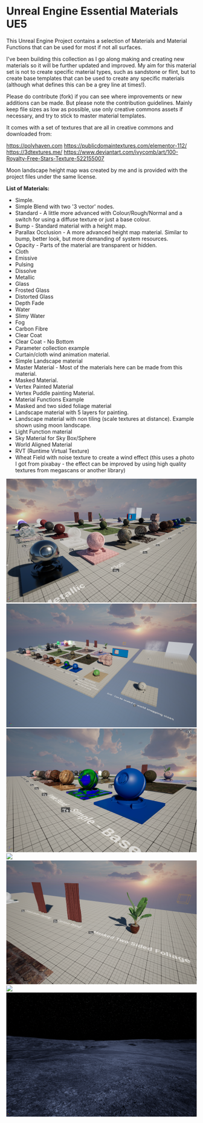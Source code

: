 # Unreal Engine Essential Materials UE5

This Unreal Engine Project contains a selection of Materials and Material Functions that can be used for most if not all surfaces.

I've been building this collection as I go along making and creating new materials so it will be further updated and improved. My aim for this material set is not to create specific material types, such as sandstone or flint, but to create base templates that can be used to create any specific materials (although what defines this can be a grey line at times!).

Please do contribute (fork) if you can see where improvements or new additions can be made. But please note the contribution guidelines. Mainly keep file sizes as low as possible, use only creative commons assets if necessary, and try to stick to master material templates.

It comes with a set of textures that are all in creative commons and downloaded from:

https://polyhaven.com
https://publicdomaintextures.com/elementor-112/
https://3dtextures.me/
https://www.deviantart.com/ivycomb/art/100-Royalty-Free-Stars-Texture-522155007

Moon landscape height map was created by me and is provided with the project files under the same license. 

**List of Materials:**

* Simple.
* Simple Blend with two '3 vector' nodes.
* Standard - A little more advanced with Colour/Rough/Normal and a switch for using a diffuse texture or just a base colour.
* Bump - Standard material with a height map.
* Parallax Occlusion - A more advanced height map material. Similar to bump, better look, but more demanding of system resources. 
* Opacity - Parts of the material are transparent or hidden.
* Cloth
* Emissive
* Pulsing
* Dissolve
* Metallic
* Glass
* Frosted Glass
* Distorted Glass
* Depth Fade
* Water
* Slimy Water
* Fog
* Carbon Fibre
* Clear Coat
* Clear Coat - No Bottom
* Parameter collection example
* Curtain/cloth wind animation material.
* Simple Landscape material
* Master Material - Most of the materials here can be made from this material.
* Masked Material.
* Vertex Painted Material
* Vertex Puddle painting Material.
* Material Functions Example
* Masked and two sided foliage material
* Landscape material with 5 layers for painting.
* Landscape material with non tiling (scale textures at distance). Example shown using moon landscape. 
* Light Function material
* Sky Material for Sky Box/Sphere
* World Aligned Material
* RVT (Runtime Virtual Texture)
* Wheat Field with noise texture to create a wind effect (this uses a photo I got from pixabay - the effect can be improved by using high quality textures from megascans or another library)



![](https://github.com/motionforge/Unreal_Engine_Essential_Materials_UE5/blob/main/ScreenShots/Materials4.png)
![](https://github.com/motionforge/Unreal_Engine_Essential_Materials_UE5/blob/main/ScreenShots/Materials1.png)
![](https://github.com/motionforge/Unreal_Engine_Essential_Materials_UE5/blob/main/ScreenShots/Materials2.png)
![](https://github.com/motionforge/Unreal_Engine_Essential_Materials_UE5/blob/main/ScreenShots/Landscape.png)
![](https://github.com/motionforge/Unreal_Engine_Essential_Materials_UE5/blob/main/ScreenShots/Materials%203.jpg)
![](https://github.com/motionforge/Unreal_Engine_Essential_Materials_UE5/blob/main/ScreenShots/Moon_Example.png)
![](https://github.com/motionforge/Unreal_Engine_Essential_Materials_UE5/blob/main/ScreenShots/Moon_Example_2.png)

